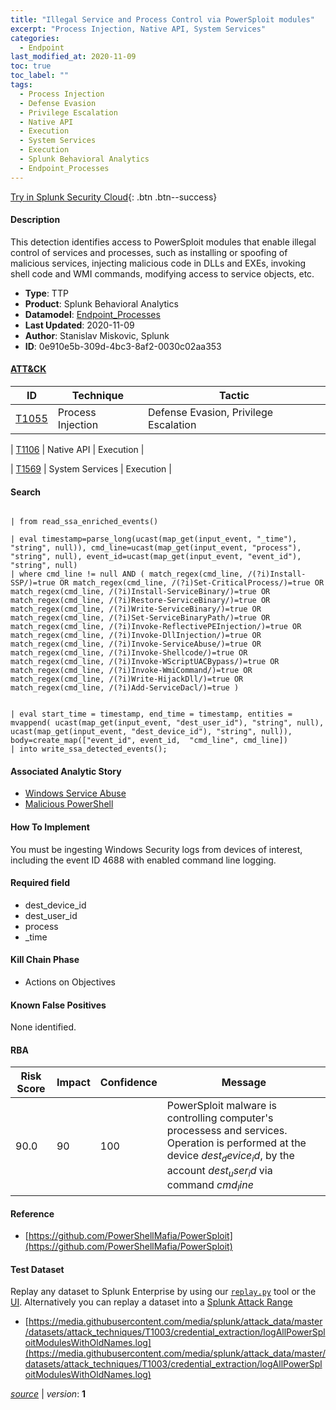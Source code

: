 ```yaml
---
title: "Illegal Service and Process Control via PowerSploit modules"
excerpt: "Process Injection, Native API, System Services"
categories:
  - Endpoint
last_modified_at: 2020-11-09
toc: true
toc_label: ""
tags:
  - Process Injection
  - Defense Evasion
  - Privilege Escalation
  - Native API
  - Execution
  - System Services
  - Execution
  - Splunk Behavioral Analytics
  - Endpoint_Processes
---
```




[Try in Splunk Security Cloud](https://www.splunk.com/en_us/cyber-security.html){: .btn .btn--success}

#### Description

This detection identifies access to PowerSploit modules that enable illegal control of services and processes, such as installing or spoofing of malicious services, injecting malicious code in DLLs and EXEs, invoking shell code and WMI commands, modifying access to service objects, etc.

- **Type**: TTP
- **Product**: Splunk Behavioral Analytics
- **Datamodel**: [Endpoint_Processes](https://docs.splunk.com/Documentation/CIM/latest/User/EndpointProcesses)
- **Last Updated**: 2020-11-09
- **Author**: Stanislav Miskovic, Splunk
- **ID**: 0e910e5b-309d-4bc3-8af2-0030c02aa353


#### [ATT&CK](https://attack.mitre.org/)

| ID          | Technique   | Tactic         |
| ----------- | ----------- |--------------- |
| [T1055](https://attack.mitre.org/techniques/T1055/) | Process Injection | Defense Evasion, Privilege Escalation |

| [T1106](https://attack.mitre.org/techniques/T1106/) | Native API | Execution |

| [T1569](https://attack.mitre.org/techniques/T1569/) | System Services | Execution |

#### Search

```

| from read_ssa_enriched_events()

| eval timestamp=parse_long(ucast(map_get(input_event, "_time"), "string", null)), cmd_line=ucast(map_get(input_event, "process"), "string", null), event_id=ucast(map_get(input_event, "event_id"), "string", null) 
| where cmd_line != null AND ( match_regex(cmd_line, /(?i)Install-SSP/)=true OR match_regex(cmd_line, /(?i)Set-CriticalProcess/)=true OR match_regex(cmd_line, /(?i)Install-ServiceBinary/)=true OR match_regex(cmd_line, /(?i)Restore-ServiceBinary/)=true OR match_regex(cmd_line, /(?i)Write-ServiceBinary/)=true OR match_regex(cmd_line, /(?i)Set-ServiceBinaryPath/)=true OR match_regex(cmd_line, /(?i)Invoke-ReflectivePEInjection/)=true OR match_regex(cmd_line, /(?i)Invoke-DllInjection/)=true OR match_regex(cmd_line, /(?i)Invoke-ServiceAbuse/)=true OR match_regex(cmd_line, /(?i)Invoke-Shellcode/)=true OR match_regex(cmd_line, /(?i)Invoke-WScriptUACBypass/)=true OR match_regex(cmd_line, /(?i)Invoke-WmiCommand/)=true OR match_regex(cmd_line, /(?i)Write-HijackDll/)=true OR match_regex(cmd_line, /(?i)Add-ServiceDacl/)=true )


| eval start_time = timestamp, end_time = timestamp, entities = mvappend( ucast(map_get(input_event, "dest_user_id"), "string", null), ucast(map_get(input_event, "dest_device_id"), "string", null)), body=create_map(["event_id", event_id,  "cmd_line", cmd_line]) 
| into write_ssa_detected_events();
```

#### Associated Analytic Story
* [Windows Service Abuse](/stories/windows_service_abuse)
* [Malicious PowerShell](/stories/malicious_powershell)


#### How To Implement
You must be ingesting Windows Security logs from devices of interest, including the event ID 4688 with enabled command line logging.

#### Required field
* dest_device_id
* dest_user_id
* process
* _time


#### Kill Chain Phase
* Actions on Objectives


#### Known False Positives
None identified.


#### RBA

| Risk Score  | Impact      | Confidence   | Message      |
| ----------- | ----------- |--------------|--------------|
| 90.0 | 90 | 100 | PowerSploit malware is controlling computer&#39;s processess and services. Operation is performed at the device $dest_device_id$, by the account $dest_user_id$ via command $cmd_line$ |




#### Reference

* [https://github.com/PowerShellMafia/PowerSploit](https://github.com/PowerShellMafia/PowerSploit)



#### Test Dataset
Replay any dataset to Splunk Enterprise by using our [`replay.py`](https://github.com/splunk/attack_data#using-replaypy) tool or the [UI](https://github.com/splunk/attack_data#using-ui).
Alternatively you can replay a dataset into a [Splunk Attack Range](https://github.com/splunk/attack_range#replay-dumps-into-attack-range-splunk-server)

* [https://media.githubusercontent.com/media/splunk/attack_data/master/datasets/attack_techniques/T1003/credential_extraction/logAllPowerSploitModulesWithOldNames.log](https://media.githubusercontent.com/media/splunk/attack_data/master/datasets/attack_techniques/T1003/credential_extraction/logAllPowerSploitModulesWithOldNames.log)



[*source*](https://github.com/splunk/security_content/tree/develop/detections/endpoint/illegal_service_and_process_control_via_powersploit_modules.yml) \| *version*: **1**